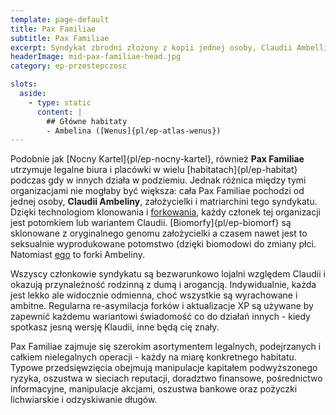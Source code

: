 ```yaml
---
template: page-default
title: Pax Familiae
subtitle: Pax Familiae
excerpt: Syndykat zbrodni złożony z kopii jednej osoby, Claudii Ambelliny
headerImage: mid-pax-familiae-head.jpg
category: ep-przestepczosc

slots:
  aside:
    - type: static
      content: |
        ## Główne habitaty
        - Ambelina ([Wenus]{pl/ep-atlas-wenus})
---
```

Podobnie jak [Nocny Kartel]{pl/ep-nocny-kartel}, również **Pax Familiae** utrzymuje legalne biura i placówki w wielu [habitatach]{pl/ep-habitat} podczas gdy w innych działa w podziemiu. Jednak różnica między tymi organizacjami nie mogłaby być większa: cała Pax Familiae pochodzi od jednej osoby, **Claudii Ambeliny**, założycielki i matriarchini tego syndykatu. Dzięki technologiom klonowania i [forkowania](#), każdy członek tej organizacji jest potomkiem lub wariantem Claudii. [Biomorfy]{pl/ep-biomorf} są sklonowane z oryginalnego genomu założycielki a czasem nawet jest to seksualnie wyprodukowane potomstwo (dzięki biomodowi do zmiany płci. Natomiast [ego](#) to forki Ambeliny.

Wszyscy członkowie syndykatu są bezwarunkowo lojalni względem Claudii i okazują przynależność rodzinną z dumą i arogancją. Indywidualnie, każda jest lekko ale widocznie odmienna, choć wszystkie są wyrachowane i ambitne. Regularna re-asymilacja forków i aktualizacje XP są używane by zapewnić każdemu wariantowi świadomość co do działań innych - kiedy spotkasz jesną wersję Klaudii, inne będą cię znały.

Pax Familiae zajmuje się szerokim asortymentem legalnych, podejrzanych i całkiem nielegalnych operacji - każdy na miarę konkretnego habitatu. Typowe przedsięwzięcia obejmują manipulacje kapitałem podwyższonego ryzyka, oszustwa w sieciach reputacji, doradztwo finansowe, pośrednictwo informacyjne, manipulacje akcjami, oszustwa bankowe oraz pożyczki lichwiarskie i odzyskiwanie długów.
